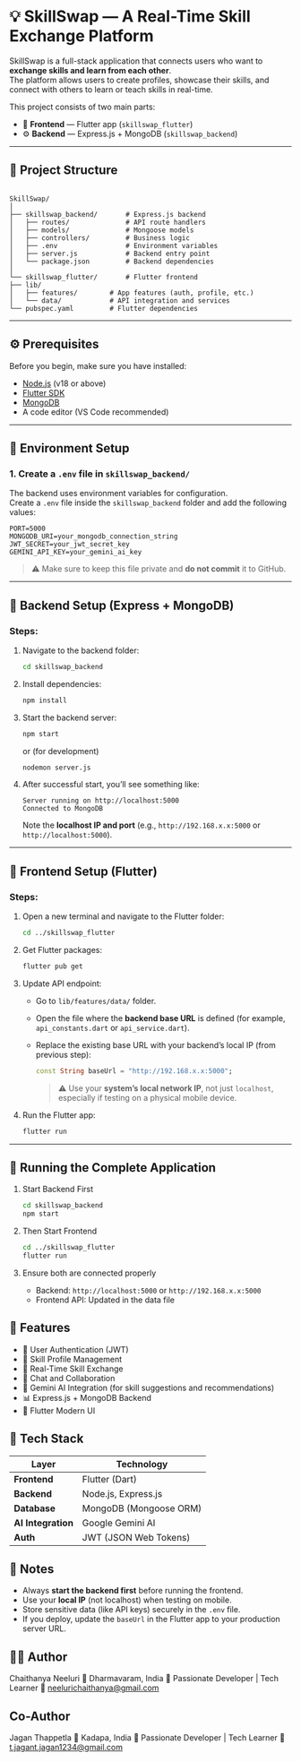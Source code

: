 # 💡 SkillSwap — A Real-Time Skill Exchange Platform

SkillSwap is a full-stack application that connects users who want to **exchange skills and learn from each other**.  
The platform allows users to create profiles, showcase their skills, and connect with others to learn or teach skills in real-time.  

This project consists of two main parts:
- 🧩 **Frontend** — Flutter app (`skillswap_flutter`)
- ⚙️ **Backend** — Express.js + MongoDB (`skillswap_backend`)

---

## 📁 Project Structure

```

SkillSwap/
│
├── skillswap_backend/       # Express.js backend
│   ├── routes/              # API route handlers
│   ├── models/              # Mongoose models
│   ├── controllers/         # Business logic
│   ├── .env                 # Environment variables
│   ├── server.js            # Backend entry point
│   └── package.json         # Backend dependencies
│
└── skillswap_flutter/       # Flutter frontend
├── lib/
│   ├── features/        # App features (auth, profile, etc.)
│   └── data/            # API integration and services
└── pubspec.yaml         # Flutter dependencies

````

---

## ⚙️ Prerequisites

Before you begin, make sure you have installed:
- [Node.js](https://nodejs.org/) (v18 or above)
- [Flutter SDK](https://flutter.dev/docs/get-started/install)
- [MongoDB](https://www.mongodb.com/)
- A code editor (VS Code recommended)

---

## 🔐 Environment Setup

### 1. Create a `.env` file in `skillswap_backend/`

The backend uses environment variables for configuration.  
Create a `.env` file inside the `skillswap_backend` folder and add the following values:

```env
PORT=5000
MONGODB_URI=your_mongodb_connection_string
JWT_SECRET=your_jwt_secret_key
GEMINI_API_KEY=your_gemini_ai_key
````

> ⚠️ Make sure to keep this file private and **do not commit** it to GitHub.

---

## 🚀 Backend Setup (Express + MongoDB)

### Steps:

1. Navigate to the backend folder:

   ```bash
   cd skillswap_backend
   ```

2. Install dependencies:

   ```bash
   npm install
   ```

3. Start the backend server:

   ```bash
   npm start
   ```

   or (for development)

   ```bash
   nodemon server.js
   ```

4. After successful start, you’ll see something like:

   ```
   Server running on http://localhost:5000
   Connected to MongoDB
   ```

   Note the **localhost IP and port** (e.g., `http://192.168.x.x:5000` or `http://localhost:5000`).

---

## 🧩 Frontend Setup (Flutter)

### Steps:

1. Open a new terminal and navigate to the Flutter folder:

   ```bash
   cd ../skillswap_flutter
   ```

2. Get Flutter packages:

   ```bash
   flutter pub get
   ```

3. Update API endpoint:

   * Go to `lib/features/data/` folder.
   * Open the file where the **backend base URL** is defined (for example, `api_constants.dart` or `api_service.dart`).
   * Replace the existing base URL with your backend’s local IP (from previous step):

     ```dart
     const String baseUrl = "http://192.168.x.x:5000";
     ```

     > ⚠️ Use your **system’s local network IP**, not just `localhost`, especially if testing on a physical mobile device.

4. Run the Flutter app:

   ```bash
   flutter run
   ```

---

## 🔄 Running the Complete Application

1. Start Backend First

   ```bash
   cd skillswap_backend
   npm start
   ```

2. Then Start Frontend

   ```bash
   cd ../skillswap_flutter
   flutter run
   ```

3. Ensure both are connected properly

   * Backend: `http://localhost:5000` or `http://192.168.x.x:5000`
   * Frontend API: Updated in the data file



## 🧠 Features

* 🔑 User Authentication (JWT)
* 👤 Skill Profile Management
* 🔁 Real-Time Skill Exchange
* 🧩 Chat and Collaboration
* 🤖 Gemini AI Integration (for skill suggestions and recommendations)
* 📊 Express.js + MongoDB Backend
* 🎨 Flutter Modern UI



## 🧰 Tech Stack

| Layer              | Technology             |
| ------------------ | ---------------------- |
| **Frontend**       | Flutter (Dart)         |
| **Backend**        | Node.js, Express.js    |
| **Database**       | MongoDB (Mongoose ORM) |
| **AI Integration** | Google Gemini AI       |
| **Auth**           | JWT (JSON Web Tokens)  |



## 🧾 Notes

* Always **start the backend first** before running the frontend.
* Use your **local IP** (not localhost) when testing on mobile.
* Store sensitive data (like API keys) securely in the `.env` file.
* If you deploy, update the `baseUrl` in the Flutter app to your production server URL.


## 🧑‍💻 Author

Chaithanya Neeluri
📍 Dharmavaram, India
💼 Passionate Developer | Tech Learner
📧 neelurichaithanya@gmail.com

## Co-Author

 Jagan Thappetla
📍 Kadapa, India
💼 Passionate Developer | Tech Learner
📧 t.jagant.jagan1234@gmail.com
 

